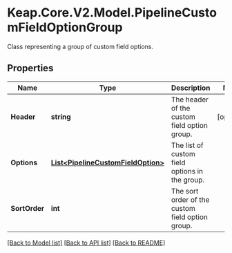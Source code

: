 # Keap.Core.V2.Model.PipelineCustomFieldOptionGroup
Class representing a group of custom field options.

## Properties

Name | Type | Description | Notes
------------ | ------------- | ------------- | -------------
**Header** | **string** | The header of the custom field option group. | [optional] 
**Options** | [**List&lt;PipelineCustomFieldOption&gt;**](PipelineCustomFieldOption.md) | The list of custom field options in the group. | 
**SortOrder** | **int** | The sort order of the custom field option group. | 

[[Back to Model list]](../README.md#documentation-for-models) [[Back to API list]](../README.md#documentation-for-api-endpoints) [[Back to README]](../README.md)

